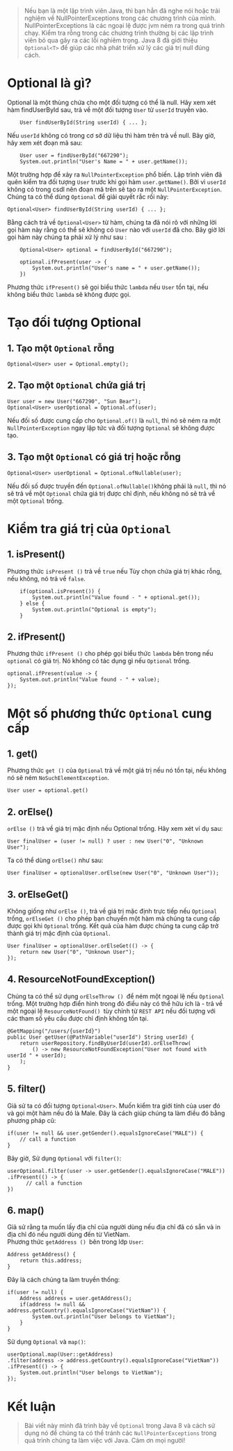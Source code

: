 > Nếu bạn là một lập trình viên Java, thì bạn hẳn đã nghe nói hoặc trải nghiệm về NullPointerExceptions trong các chương trình của mình. NullPointerExceptions là các ngoại lệ được jvm ném ra trong quá trình chạy.  Kiểm tra rỗng trong các chương trình thường bị các lập trình viên bỏ qua gây ra các lỗi nghiêm trọng. Java 8 đã giới thiệu` Optional<T>` để giúp các nhà phát triển xử lý các giá trị null đúng cách.

# Optional là gì?
Optional là một thùng chứa cho một đối tượng có thể là null.
Hãy xem xét hàm findUserById sau, trả về một đối tượng `User` từ `userId` truyền vào.
```
    User findUserById(String userId) { ... };
```
Nếu `userId` không có trong cơ sở dữ liệu thì hàm trên trả về null.  Bây giờ, hãy xem xét đoạn mã sau:
```
    User user = findUserById("667290");
    System.out.println("User's Name = " + user.getName());
```
Một trường hợp để xảy ra `NullPointerException` phổ biến. Lập trình viên đã quên kiểm tra đối tượng `User` trước khi gọi hàm `user.getName()`. Bởi vì `userId` không có trong csdl nên đoạn mã trên sẽ tạo ra một `NullPointerException`. Chúng ta có thể dùng `Optional` để giải quyết rắc rối này: 
```
Optional<User> findUserById(String userId) { ... };
```
Bằng cách trả về `Optional<User>` từ hàm, chúng ta đã nói rõ với những lời gọi hàm này rằng có thể sẽ không có `User` nào với `userId` đã cho. Bây giờ lời gọi hàm này chúng ta phải xử lý như sau :
```
    Optional<User> optional = findUserById("667290");

    optional.ifPresent(user -> {
        System.out.println("User's name = " + user.getName());    
    })
```
Phương thức `ifPresent()` sẽ gọi biểu thức `lambda` nếu `User` tồn tại, nếu không biểu thức `lambda` sẽ không được gọi.
# Tạo đối tượng Optional
## 1. Tạo một `Optional` rỗng
```
Optional<User> user = Optional.empty();
```

## 2. Tạo một `Optional` chứa giá trị
```
User user = new User("667290", "Sun Bear");
Optional<User> userOptional = Optional.of(user);
```
Nếu đối số được cung cấp cho `Optional.of()` là `null`, thì nó sẽ ném ra một `NullPointerException` ngay lập tức và đối tượng `Optional` sẽ không được tạo.
## 3. Tạo một `Optional` có giá trị hoặc rỗng

```
Optional<User> userOptional = Optional.ofNullable(user);
```
Nếu đối số được truyền đến `Optional.ofNullable()`không phải là `null`, thì nó sẽ trả về một `Optional` chứa giá trị được chỉ định, nếu không nó sẽ trả về một `Optional` trống.

# Kiểm tra giá trị của `Optional`
## 1. isPresent()
Phương thức `isPresent ()` trả về `true` nếu Tùy chọn chứa giá trị khác rỗng, nếu không, nó trả về `false`.
```
    if(optional.isPresent()) {
        System.out.println("Value found - " + optional.get());
    } else {
        System.out.println("Optional is empty");
    }	
```
## 2. ifPresent()
Phương thức `ifPresent ()` cho phép gọi biểu thức `lambda` bên trong nếu `optional` có giá trị. Nó không có tác dụng gì nếu `Optional` trống.
```
optional.ifPresent(value -> {
    System.out.println("Value found - " + value);
});
```

# Một số phương thức `Optional` cung cấp
## 1. get()
Phương thức `get ()` của `Optional` trả về một giá trị nếu nó tồn tại, nếu không nó sẽ ném `NoSuchElementException`.
```
User user = optional.get()
```
## 2. orElse()
`orElse ()` trả về giá trị mặc định nếu Optional trống. Hãy xem xét ví dụ sau:
```
User finalUser = (user != null) ? user : new User("0", "Unknown User");
```
Ta có thể dùng `orElse()` như sau: 
```
User finalUser = optionalUser.orElse(new User("0", "Unknown User"));
```
## 3. orElseGet()
Không giống như `orElse ()`, trả về giá trị mặc định trực tiếp nếu `Optional` trống, `orElseGet ()` cho phép bạn chuyển một hàm mà chúng ta cung cấp được gọi khi `Optional` trống.  Kết quả của hàm được chúng ta cung cấp trở thành giá trị mặc định của `Optional`.

```
User finalUser = optionalUser.orElseGet(() -> {
    return new User("0", "Unknown User");
});
```
## 4. ResourceNotFoundException()
Chúng ta có thể sử dụng `orElseThrow () `để ném một ngoại lệ nếu `Optional` trống.  Một trường hợp điển hình trong đó điều này có thể hữu ích là - trả về một ngoại lệ `ResourceNotFound() `tùy chỉnh từ `REST API` nếu đối tượng với các tham số yêu cầu được chỉ định không tồn tại.
```
@GetMapping("/users/{userId}")
public User getUser(@PathVariable("userId") String userId) {
    return userRepository.findByUserId(userId).orElseThrow(
	    () -> new ResourceNotFoundException("User not found with userId " + userId);
    );
}
```
## 5. filter()
Giả sử ta có đối tượng `Optional<User>`.  Muốn kiểm tra giới tính của user đó và gọi một hàm nếu đó là Male.  Đây là cách giúp chúng ta làm điều đó bằng phương pháp cũ: 

```
if(user != null && user.getGender().equalsIgnoreCase("MALE")) {
    // call a function
}
```
Bây giờ, Sử dụng `Optional` với `filter()`:
```
userOptional.filter(user -> user.getGender().equalsIgnoreCase("MALE"))
.ifPresent(() -> {
      // call a function
})
```
## 6. map()
Giả sử rằng ta muốn lấy địa chỉ của người dùng nếu địa chỉ đã có sẵn và in địa chỉ đó nếu người dùng đến từ VietNam.  
Phương thức `getAddress () `bên trong lớp `User`:
```
Address getAddress() {
    return this.address;
}
```
Đây là cách chúng ta làm truyền thống: 
    
```
if(user != null) {
    Address address = user.getAddress();
    if(address != null && address.getCountry().equalsIgnoreCase("VietNam")) {
	    System.out.println("User belongs to VietNam");
    }
}
```
 Sử dụng `Optional` và `map()`:
```
userOptional.map(User::getAddress)
.filter(address -> address.getCountry().equalsIgnoreCase("VietNam"))
.ifPresent(() -> {
    System.out.println("User belongs to VietNam");
});
```
# Kết luận
> Bài viết này mình đã trình bày về `Optional` trong Java 8 và cách sử dụng nó để chúng ta có thể tránh các `NullPointerExceptions` trong quá trình chúng ta làm việc với Java. Cảm ơn mọi người!